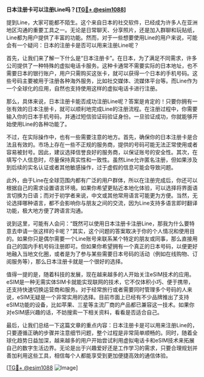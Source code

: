 **日本注册卡可以注册Line吗？[[TG💪+ @esim1088](https://t.me/s/esim1088)]**

提到Line，大家可能都不陌生。这个来自日本的社交软件，已经成为许多人在亚洲地区沟通的重要工具之一。无论是日常聊天、分享照片，还是加入群聊和玩贴纸，Line都为用户提供了丰富的功能。然而，对于一些想要使用Line的用户来说，可能会有一个疑问：日本的注册卡是否可以用来注册Line呢？

首先，让我们来了解一下什么是“日本注册卡”。在日本，为了满足不同需求，许多公司提供了一种特殊的虚拟电话卡服务。这种卡通常不需要实际的日本地址，也不需要日本的银行账户，用户只需购买这张卡，就可以获得一个日本的手机号码。这些号码主要被用于注册各种海外服务，比如社交媒体、流媒体平台等。而Line作为一个全球化的应用，自然也支持使用这样的虚拟电话卡进行注册。

那么，具体来说，日本注册卡能否成功注册Line呢？答案是肯定的！只要你拥有一张有效的日本注册卡，就可以顺利地完成Line的注册流程。在注册过程中，你需要输入你的日本手机号码，并通过短信验证码验证身份。一旦验证成功，你就能够开始使用Line的各种功能了。

不过，在实际操作中，也有一些需要注意的地方。首先，确保你的日本注册卡是合法且有效的。市场上存在一些不正规的服务商，提供的号码可能无法正常使用或者容易被封号。因此，建议选择信誉良好的服务商，以保证账号的安全性。其次，在填写个人信息时，尽量保持真实性和一致性。虽然Line允许匿名注册，但如果涉及到后续的实名认证或者其他敏感操作，过于虚假的信息可能会导致问题。

此外，由于Line在全球范围内都有广泛的用户群体，所以在注册完成后，你还可以根据自己的需求设置语言环境。如果你希望更贴近本地化体验，可以选择将界面语言切换为日语；而对于初学者来说，中文或其他常用语言可能更为方便。当然，无论选择哪种语言，都不会影响你与朋友之间的交流，因为Line支持多语言即时翻译功能，极大地方便了跨语言沟通。

说到这里，可能有人会问：“既然可以使用日本注册卡注册Line，那我为什么要特意去申请一张这样的卡呢？”其实，这个问题的答案取决于你的个人情况和使用目的。如果你只是偶尔需要一个Line账号来联系某个特定的朋友或同事，那么直接用自己的国内手机号码注册即可。但如果你希望拥有一个真正的日本号码，以便更好地融入当地文化圈，或者是为了参与某些需要日本号码的活动（例如在线购物、订阅服务等），那么日本注册卡就是一个很好的选择。

值得一提的是，随着科技的发展，现在越来越多的人开始关注eSIM技术的应用。eSIM是一种无需实体SIM卡就能实现联网的技术，它不仅体积小巧、便于携带，还支持快速切换运营商和服务。对于经常旅行或者需要同时管理多个号码的人来说，eSIM无疑是一个非常实用的选择。目前市面上已经有不少品牌推出了支持eSIM功能的设备，比如苹果、三星等主流厂商的产品都已兼容这一技术。如果你对eSIM感兴趣的话，不妨搜索一下相关资料，看看是否适合自己。

最后，让我们总结一下这篇文章的重点内容：日本注册卡是可以用来注册Line的，只要遵循正确的步骤并注意细节问题，整个过程是非常简单顺畅的。同时，随着全球化趋势日益加深，越来越多的用户开始尝试利用虚拟电话卡和eSIM技术来拓展自己的数字生活边界。无论是出于兴趣爱好还是工作学习的需求，只要合理规划并善加利用这些工具，相信每个人都能享受到更加便捷高效的通信体验。

[[TG💪+ @esim1088](https://t.me/s/esim1088) ![Image](https://i.postimg.cc/4NQfJmqS/Snipaste-2025-05-13-00-14-12.png)]